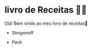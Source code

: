 # livro de Receitas :man_cook:

Olá! Bem vindo ao meu livro de receitas:wave:

- Strogonoff

- Pavê

  ​

